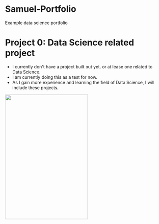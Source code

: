 # Samuel-Portfolio
Example data science portfolio

# Project 0: Data Science related project 
* I currently don't have a project built out yet. or at lease one related to Data Science.
* I am currently doing this as a test for now.
* As I gain more experience and learning the field of Data Science, I will include these projects.

<img src="https://github.com/Smirtil123/Samuel-Portfolio/blob/main/images/227A2001.jpg" width="270" height="405">
